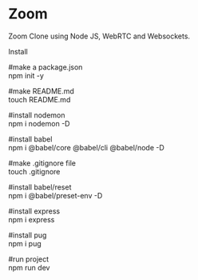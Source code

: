 # Zoom

Zoom Clone using Node JS, WebRTC and Websockets.

Install

#make a package.json
<br>
npm init -y

#make README.md
<br>
touch README.md 

#install nodemon
<br>
npm i nodemon -D

#install babel
<br>
npm i @babel/core @babel/cli @babel/node -D

#make .gitignore file
<br>
touch .gitignore

#install babel/reset
<br>
npm i @babel/preset-env -D

#install express
<br>
npm i express

#install pug
<br>
npm i pug

#run project
<br>
npm run dev
